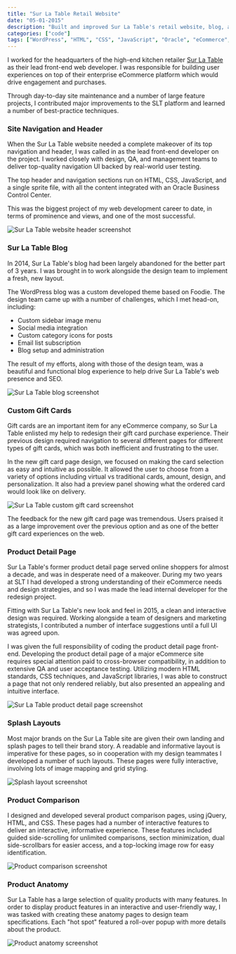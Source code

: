 ```yaml
---
title: "Sur La Table Retail Website"
date: "05-01-2015"
description: "Built and improved Sur La Table's retail website, blog, and gift card experience."
categories: ["code"]
tags: ["WordPress", "HTML", "CSS", "JavaScript", "Oracle", "eCommerce", "blog", "gift cards", "UI"]
---
```


I worked for the headquarters of the high-end kitchen retailer [Sur La Table](https://www.surlatable.com/) as their lead front-end web developer. I was responsible for building user experiences on top of their enterprise eCommerce platform which would drive engagement and purchases.

Through day-to-day site maintenance and a number of large feature projects, I contributed major improvements to the SLT platform and learned a number of best-practice techniques.

### Site Navigation and Header
When the Sur La Table website needed a complete makeover of its top navigation and header, I was called in as the lead front-end developer on the project. I worked closely with design, QA, and management teams to deliver top-quality navigation UI backed by real-world user testing.

The top header and navigation sections run on HTML, CSS, JavaScript, and a single sprite file, with all the content integrated with an Oracle Business Control Center.

This was the biggest project of my web development career to date, in terms of prominence and views, and one of the most successful.

![Sur La Table website header screenshot](./assets/surlatable-header.png)

### Sur La Table Blog
In 2014, Sur La Table's blog had been largely abandoned for the better part of 3 years.  I was brought in to work alongside the design team to implement a fresh, new layout.

The WordPress blog was a custom developed theme based on Foodie.  The design team came up with a number of challenges, which I met head-on, including:

- Custom sidebar image menu
- Social media integration
- Custom category icons for posts
- Email list subscription
- Blog setup and administration

The result of my efforts, along with those of the design team, was a beautiful and functional blog experience to help drive Sur La Table's web presence and SEO.

![Sur La Table blog screenshot](./assets/surlatable-blog.png)

### Custom Gift Cards
Gift cards are an important item for any eCommerce company, so Sur La Table enlisted my help to redesign their gift card purchase experience. Their previous design required navigation to several different pages for different types of gift cards, which was both inefficient and frustrating to the user.

In the new gift card page design, we focused on making the card selection as easy and intuitive as possible.  It allowed the user to choose from a variety of options including virtual vs traditional cards, amount, design, and personalization.  It also had a preview panel showing what the ordered card would look like on delivery.

![Sur La Table custom gift card screenshot](./assets/surlatable-giftcards.png)

The feedback for the new gift card page was tremendous.  Users praised it as a large improvement over the previous option and as one of the better gift card experiences on the web.

### Product Detail Page
Sur La Table's former product detail page served online shoppers for almost a decade, and was in desperate need of a makeover.  During my two years at SLT I had developed a strong understanding of their eCommerce needs and design strategies, and so I was made the lead internal developer for the redesign project.

Fitting with Sur La Table's new look and feel in 2015, a clean and interactive design was required.  Working alongside a team of designers and marketing strategists, I contributed a number of interface suggestions until a full UI was agreed upon.

I was given the full responsibility of coding the product detail page front-end.  Developing the product detail page of a major eCommerce site requires special attention paid to cross-browser compatibility, in addition to extensive QA and user acceptance testing.  Utilizing modern HTML standards, CSS techniques, and JavaScript libraries, I was able to construct a page that not only rendered reliably, but also presented an appealing and intuitive interface.

![Sur La Table product detail page screenshot](./assets/surlatable-detailpage.jpg)

### Splash Layouts
Most major brands on the Sur La Table site are given their own landing and splash pages to tell their brand story. A readable and informative layout is imperative for these pages, so in cooperation with my design teammates I developed a number of such layouts.  These pages were fully interactive, involving lots of image mapping and grid styling.

![Splash layout screenshot](./assets/surlatable-splash.png)

### Product Comparison
I designed and developed several product comparison pages, using jQuery, HTML, and CSS. These pages had a number of interactive features to deliver an interactive, informative experience.  These features included guided side-scrolling for unlimited comparisons, section minimization, dual side-scrollbars for easier access, and a top-locking image row for easy identification.

![Product comparison screenshot](./assets/surlatable-compare.png)

### Product Anatomy
Sur La Table has a large selection of quality products with many features. In order to display product features in an interactive and user-friendly way, I was tasked with creating these anatomy pages to design team specifications. Each "hot spot" featured a roll-over popup with more details about the product.

![Product anatomy screenshot](./assets/surlatable-anatomy.png)